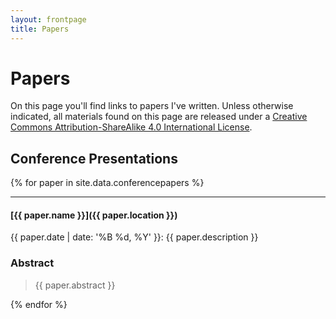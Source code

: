 ```yaml
---
layout: frontpage
title: Papers
---
```


# Papers

On this page you'll find links to papers I've written. Unless
otherwise indicated, all materials found on
this page are released under a
[Creative Commons Attribution-ShareAlike 4.0 International License][cc]. 

## Conference Presentations

{% for paper in site.data.conferencepapers %}

-----

#### [{{ paper.name }}]({{ paper.location }})

{{ paper.date | date: '%B %d, %Y' }}: {{ paper.description }}

### Abstract

> {{ paper.abstract }}

{% endfor %}

[cc]: https://creativecommons.org/licenses/by-sa/4.0/
